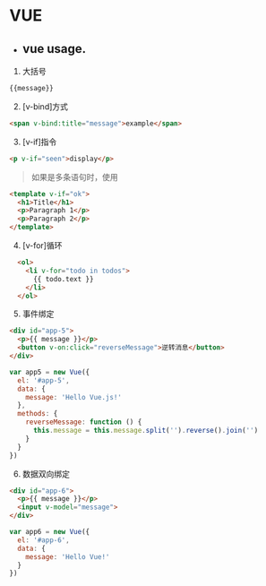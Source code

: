 # VUE

* ## vue usage.

1. 大括号
```html
{{message}}
```
2. [v-bind]方式
```html
<span v-bind:title="message">example</span>
```
3. [v-if]指令
```html
<p v-if="seen">display</p>
```
>如果是多条语句时，使用<templete>
```html
<template v-if="ok">
  <h1>Title</h1>
  <p>Paragraph 1</p>
  <p>Paragraph 2</p>
</template>
```
4. [v-for]循环
```html
  <ol>
    <li v-for="todo in todos">
      {{ todo.text }}
    </li>
  </ol>
```
5. 事件绑定
```html
<div id="app-5">
  <p>{{ message }}</p>
  <button v-on:click="reverseMessage">逆转消息</button>
</div>
```
```javascript
var app5 = new Vue({
  el: '#app-5',
  data: {
    message: 'Hello Vue.js!'
  },
  methods: {
    reverseMessage: function () {
      this.message = this.message.split('').reverse().join('')
    }
  }
})
```
6. 数据双向绑定
```html
<div id="app-6">
  <p>{{ message }}</p>
  <input v-model="message">
</div>
```
```javascript
var app6 = new Vue({
  el: '#app-6',
  data: {
    message: 'Hello Vue!'
  }
})
```
